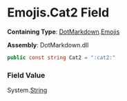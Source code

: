 # Emojis\.Cat2 Field

**Containing Type**: [DotMarkdown](../../README.md)\.[Emojis](../README.md)

**Assembly**: DotMarkdown\.dll

```csharp
public const string Cat2 = ":cat2:"
```

### Field Value

System\.[String](https://docs.microsoft.com/en-us/dotnet/api/system.string)